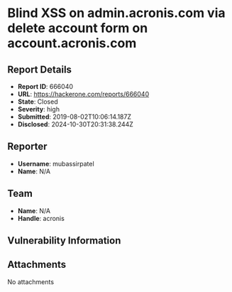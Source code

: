 # Blind XSS on admin.acronis.com via delete account form on account.acronis.com

## Report Details
- **Report ID**: 666040
- **URL**: https://hackerone.com/reports/666040
- **State**: Closed
- **Severity**: high
- **Submitted**: 2019-08-02T10:06:14.187Z
- **Disclosed**: 2024-10-30T20:31:38.244Z

## Reporter
- **Username**: mubassirpatel
- **Name**: N/A

## Team
- **Name**: N/A
- **Handle**: acronis

## Vulnerability Information


## Attachments
No attachments

